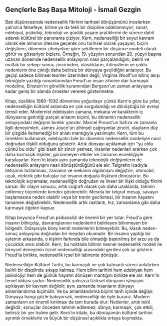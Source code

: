 ## Gençlerle Baş Başa Mitoloji - İsmail Gezgin

Batı düşüncesinde nedensellik fikrinin tarihsel dönüşümünü incelerken yalnızca felsefeye, bilime ya da tekil bir disipline odaklanmıyor; sanat, edebiyat, psikoloji, teknoloji ve günlük yaşam pratiklerini de sürece dahil ederek kültürel bir panorama çiziyor. Kern, nedenselliği bir soyut kavram olarak ele almanın ötesine geçerek onu tarihsel olarak yaşayan, biçim değiştiren, dönemin zihniyetine göre şekillenen bir düşünce modeli olarak görür ve gösteriyor bizlere. Örneğin, 19. yüzyılın sonundan 20. yüzyıl başına uzanan dönemde nedensellik anlayışının nasıl parçalandığını, belirli ve mutlak bir sebep-sonuç zincirinden, olasılıkların, ihtimallerin ve çoklu nedenlerin öne çıktığı daha belirsiz bir dünyaya geçildiğini anlatıyor. Bu geçişi sadece bilimsel teoriler üzerinden değil, Virginia Woolf'un bilinç akışı tekniğiyle yazdığı romanlarından Freud'un insan zihnine dair karmaşık modeline, Einstein'ın görelilik kuramından Bergson'un zaman anlayışına kadar geniş bir alanda örnekler vererek göstermekte.

Kitap, özellikle 1880-1930 dönemine yoğunlaşır çünkü Kern'e göre bu yıllar, nedenselliğin kültürel anlamda en çok sorgulandığı ve dönüştüğü bir evreyi temsil eder. Modernist edebiyatın zamana, mekana ve karakterin iç dünyasına getirdiği parçalı anlatım biçimi, bu dönemin nedensellik anlayışındaki değişimi birebir yansıtır. Marcel Proust'un hafıza ve zamanla ilgili deneyimleri, James Joyce'un zihinsel çağrışımlar zinciri, olayların düz bir çizgide ilerlemediği bir anlatı mantığıyla yazılmıştır. Kern, tüm bu örnekleri kullanarak, edebiyatın bile bir dönemin nedensellik modeliyle nasıl doğrudan ilişkili olduğunu gösterir. Artık dünyayı açıklamak için "şu oldu çünkü bu oldu" gibi basit bir zincir yetmez; insanlar nedenleri ararken çok daha karmaşık ilişkiler, görünmeyen etkiler ve zamanın esnekliğiyle karşılaşırlar. Kern'in kitabı aynı zamanda teknolojik değişimlerin de nedensellik anlayışını nasıl dönüştürdüğünü ele alır. Telgrafın icadıyla iletişimin hızlanması, zamanın ve mekanın algılanışını değiştirir; otomobil, uçak, elektrik gibi buluşlar ise insanın doğayla ilişkisini dönüştürür. Bu teknolojik sıçramalar, nedenselliğin doğrudan ve lineer bir ilişki olduğu fikrini sarsar. Bir olayın sonucu, artık coğrafi olarak çok daha uzaklarda, tahmin edilemez biçimlerde kendini gösterebilir. Mesela bir telgraf mesajı, savaşın başlamasına neden olabilir veya bir trenin gecikmesi, bir insanın hayatını tamamen değiştirebilir. Nedensellik artık rastlantı, hız, zamanlama gibi daha karmaşık öğeleri kapsar.

Kitap boyunca Freud'un psikanalizi de önemli bir yer tutar. Freud'a göre insanın bilinçdışı, davranışlarının nedenlerini belirleyen bilinmeyen bir bölgedir. Dolayısıyla birey kendi nedenlerini bilmeyebilir. Bu, klasik neden-sonuç anlayışına doğrudan bir meydan okumadır. Bir insanın yaptığı bir eylemin arkasında, o kişinin farkında bile olmadığı bastırılmış bir arzu ya da çocukluk anısı olabilir. Kern, bu noktada bilimin nesnel nedensellik modeli ile bireysel deneyimin öznel nedenselliği arasındaki gerilimi çok iyi gösterir. Freud'la birlikte, nedensellik içsel bir labirente dönüşür.

Nedenselliğin Kültürel Tarihi, bu karmaşık ve çok katmanlı süreci anlatırken belirli bir disiplinde sıkışıp kalmaz. Hem bilim tarihini hem edebiyatı hem psikolojiyi hem de günlük hayatın dönüşen mantığını birlikte ele alır. Kern'in temel iddiası şudur: Nedensellik yalnızca fiziksel dünyanın işleyişini açıklayan bir kavram değildir; aynı zamanda insanların dünyayı anlamlandırma biçimidir. Ve bu anlamlandırma biçimi tarih içinde değişir. Dünyaya hangi gözle bakıyorsak, nedenselliği de öyle kurarız. Modern zamanların en önemli kırılması da tam burada olur: Nedenler, artık tekil değildir; sonuçlar önceden tahmin edilemez; dünya, karmaşık, çok etkili, belirsiz bir yer haline gelir. Kern'in kitabı, bu dönüşümün kültürel tarihini ayrıntılı örneklerle ve büyük bir düşünsel açıklıkla ortaya koymakta.